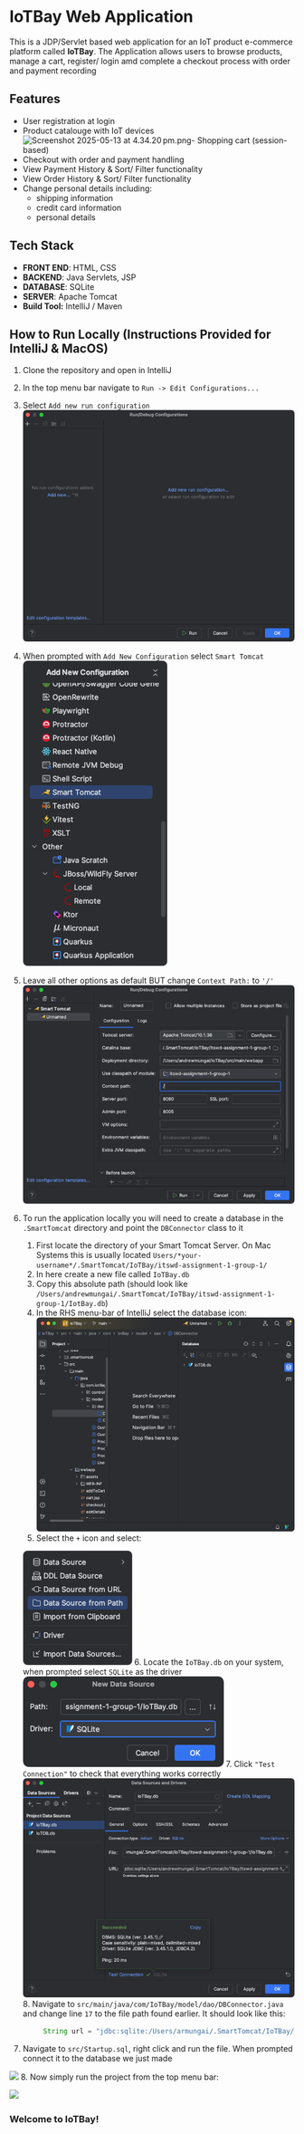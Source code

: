 # IoTBay Web Application
This is a JDP/Servlet based web application for an IoT product e-commerce platform called **IoTBay**.
The Application allows users to browse products, manage a cart, register/ login amd complete a checkout process with order and payment recording
## Features
- User registration at login
- Product catalouge with IoT devices
![Screenshot 2025-05-13 at 4.34.20 pm.png](../../../../var/folders/z3/658ztf1s2d7fnr0f7c1fk2b80000gn/T/TemporaryItems/NSIRD_screencaptureui_D4QPAS/Screenshot%202025-05-13%20at%204.34.20%E2%80%AFpm.png)- Shopping cart (session-based)
- Checkout with order and payment handling
- View Payment History & Sort/ Filter functionality
- View Order History & Sort/ Filter functionality
- Change personal details including:
  - shipping information
  - credit card information
  - personal details
## Tech Stack
- **FRONT END**: HTML, CSS
- **BACKEND**: Java Servlets, JSP
- **DATABASE**: SQLite
- **SERVER**: Apache Tomcat
- **Build Tool:** IntelliJ / Maven
## How to Run Locally (Instructions Provided for IntelliJ & MacOS)
1. Clone the repository and open in IntelliJ
2. In the top menu bar navigate to `Run -> Edit Configurations...`
3. Select `Add new run configuration`
![](Running-Photos/edit-config.png)
4. When prompted with `Add New Configuration` select `Smart Tomcat`
![](Running-Photos/options.png)
5. Leave all other options as default BUT change `Context Path:` to `'/'`
![](Running-Photos/options-2.png)
6. To run the application locally you will need to create a database in the `.SmartTomcat` directory and point the `DBConnector` class to it
   1. First locate the directory of your Smart Tomcat Server. On Mac Systems this is usually located `Users/*your-username*/.SmartTomcat/IoTBay/itswd-assignment-1-group-1/`
   2. In here create a new file called `IoTBay.db`
   3. Copy this absolute path (should look like `/Users/andrewmungai/.SmartTomcat/IoTBay/itswd-assignment-1-group-1/IotBay.db`)
   4. In the RHS menu-bar of IntelliJ select the database icon:
![](Running-Photos/db1.png)
   5. Select the `+` icon and select:

   ![](Running-Photos/db2.png)
   6. Locate the `IoTBay.db` on your system, when prompted select `SQLite` as the driver
   ![](Running-Photos/db4.png)
   7. Click `"Test Connection"` to check that everything works correctly
      ![](Running-Photos/db3.png)
   8. Navigate to `src/main/java/com/IoTBay/model/dao/DBConnector.java` and change line `17` to the file path found earlier. It should look like this:
   ```java
        String url = "jdbc:sqlite:/Users/armungai/.SmartTomcat/IoTBay/IoTDB.db";
7. Navigate to `src/Startup.sql`, right click and run the file. When prompted connect it to the database we just made
 
![](Running-Photos/db5.png)
8. Now simply run the project from the top menu bar:

![](Running-Photos/db7.png)

### Welcome to IoTBay!
   

